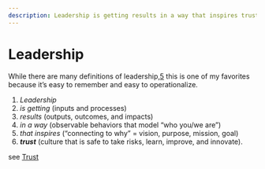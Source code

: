```yaml
---
description: Leadership is getting results in a way that inspires trust
---
```


# Leadership

While there are many definitions of leadership,[5](https://teampublichealth.substack.com/p/leadership-is-getting-results-in-2f3#footnote-5-143858654) this is one of my favorites because it’s easy to remember and easy to operationalize.

1. _Leadership_
2. _is getting_ (inputs and processes)
3. _results_ (outputs, outcomes, and impacts)
4. _in a way_ (observable behaviors that model “who you/we are”)
5. _that inspires_ (“connecting to why” = vision, purpose, mission, goal)
6. _**trust**_ (culture that is safe to take risks, learn, improve, and innovate).

see [Trust](../external-resources/trust-refs.md)
